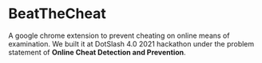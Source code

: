 # BeatTheCheat
A google chrome extension to prevent cheating on online means of examination. We built it at DotSlash 4.0 2021 hackathon under the problem statement of **Online Cheat Detection and Prevention**.

